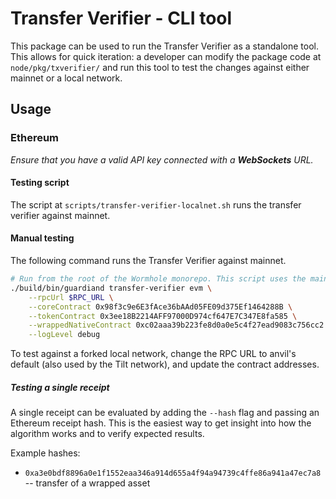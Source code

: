 # Transfer Verifier - CLI tool

This package can be used to run the Transfer Verifier as a standalone tool. This allows for quick iteration: a developer can
modify the package code at `node/pkg/txverifier/` and run this tool to test the changes against either mainnet or a local network.

## Usage

### Ethereum

_Ensure that you have a valid API key connected with a **WebSockets** URL._

#### Testing script

The script at `scripts/transfer-verifier-localnet.sh` runs the transfer verifier against mainnet.

#### Manual testing

The following command runs the Transfer Verifier against mainnet.

```sh
# Run from the root of the Wormhole monorepo. This script uses the mainnet values for the core contracts.
./build/bin/guardiand transfer-verifier evm \
    --rpcUrl $RPC_URL \
    --coreContract 0x98f3c9e6E3fAce36bAAd05FE09d375Ef1464288B \
    --tokenContract 0x3ee18B2214AFF97000D974cf647E7C347E8fa585 \
    --wrappedNativeContract 0xc02aaa39b223fe8d0a0e5c4f27ead9083c756cc2 \
    --logLevel debug
```

To test against a forked local network, change the RPC URL to anvil's default (also used by the Tilt network), and update
the contract addresses.

##### Testing a single receipt

A single receipt can be evaluated by adding the `--hash` flag and passing an Ethereum receipt hash.
This is the easiest way to get insight into how the algorithm works and to verify expected results.

Example hashes:
- `0xa3e0bdf8896a0e1f1552eaa346a914d655a4f94a94739c4ffe86a941a47ec7a8` -- transfer of a wrapped asset
